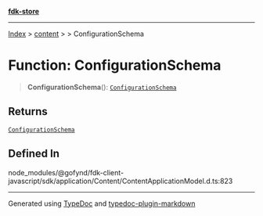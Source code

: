[**fdk-store**](../../../README.md)
***

[Index](../../../API.md) > [content](../../README.md) > [<internal>](../README.md) > ConfigurationSchema

# Function: ConfigurationSchema

> **ConfigurationSchema**(): [`ConfigurationSchema`](../type-aliases/type-alias.ConfigurationSchema.md)

## Returns

[`ConfigurationSchema`](../type-aliases/type-alias.ConfigurationSchema.md)

## Defined In

node\_modules/@gofynd/fdk-client-javascript/sdk/application/Content/ContentApplicationModel.d.ts:823

***
Generated using [TypeDoc](https://typedoc.org/) and [typedoc-plugin-markdown](https://www.npmjs.com/package/typedoc-plugin-markdown)
